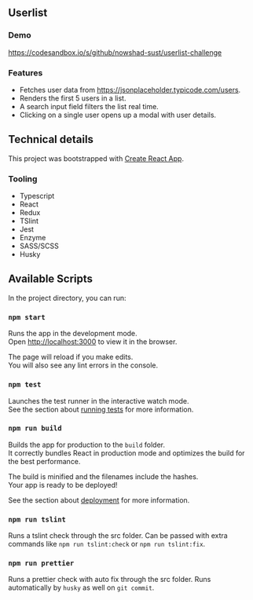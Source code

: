 ## Userlist

### Demo
https://codesandbox.io/s/github/nowshad-sust/userlist-challenge

### Features
- Fetches user data from https://jsonplaceholder.typicode.com/users.
- Renders the first 5 users in a list.
- A search input field filters the list real time.
- Clicking on a single user opens up a modal with user details.

## Technical details

This project was bootstrapped with [Create React App](https://github.com/facebook/create-react-app).

### Tooling
- Typescript
- React
- Redux
- TSlint
- Jest
- Enzyme
- SASS/SCSS
- Husky

## Available Scripts

In the project directory, you can run:

### `npm start`

Runs the app in the development mode.<br />
Open [http://localhost:3000](http://localhost:3000) to view it in the browser.

The page will reload if you make edits.<br />
You will also see any lint errors in the console.

### `npm test`

Launches the test runner in the interactive watch mode.<br />
See the section about [running tests](https://facebook.github.io/create-react-app/docs/running-tests) for more information.

### `npm run build`

Builds the app for production to the `build` folder.<br />
It correctly bundles React in production mode and optimizes the build for the best performance.

The build is minified and the filenames include the hashes.<br />
Your app is ready to be deployed!

See the section about [deployment](https://facebook.github.io/create-react-app/docs/deployment) for more information.

### `npm run tslint`
Runs a tslint check through the src folder. Can be passed with extra commands like `npm run tslint:check` or `npm run tslint:fix`.

### `npm run prettier`
Runs a prettier check with auto fix through the src folder. Runs automatically by `husky` as well on `git commit`.
